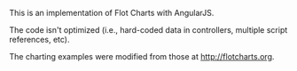 This is an implementation of Flot Charts with AngularJS. 

The code isn't optimized (i.e., hard-coded data in controllers, multiple script references, etc). 

The charting examples were modified from those at http://flotcharts.org.
